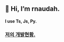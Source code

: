 ## 👋 Hi, I’m rnaudah.
#### I use Ts, Js, Py.
### [저의 개발현황.](https://github.com/users/rnaudah/projects/2)
